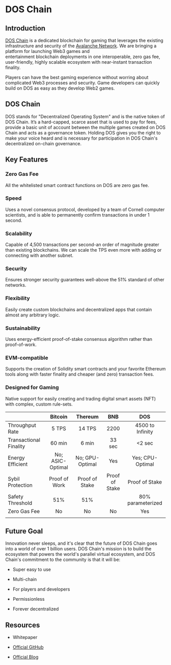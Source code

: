 # DOS Chain

## Introduction[​](https://docs.avax.network/#introduction)

[DOS Chain](https://doschain.com) is a dedicated blockchain for gaming that leverages the existing infrastructure and security of the [Avalanche Network](https://www.avax.network/). We are bringing a platform for launching Web3 games and entertainment blockchain deployments in one interoperable, zero gas fee, user-friendly, highly scalable ecosystem with near-instant transaction finality.

Players can have the best gaming experience without worring about complicated Web3 processes and security. Game developers can quickly build on DOS as easy as they develop Web2 games.

## DOS Chain

DOS stands for "Decentralized Operating System" and is the native token of DOS Chain. It’s a hard-capped, scarce asset that is used to pay for fees, provide a basic unit of account between the multiple games created on DOS Chain and acts as a governance token. Holding DOS gives you the right to make your voice heard and is necessary for participation in DOS Chain's decentralized on-chain governance.

## Key Features

### Zero Gas Fee

All the whitelisted smart contract functions on DOS are zero gas fee.

### Speed

Uses a novel consensus protocol, developed by a team of Cornell computer scientists, and is able to permanently confirm transactions in under 1 second.

### Scalability

Capable of 4,500 transactions per second-an order of magnitude greater than existing blockchains. We can scale the TPS even more with adding or connecting with another subnet.

### Security

Ensures stronger security guarantees well-above the 51% standard of other networks.

### Flexibility

Easily create custom blockchains and decentralized apps that contain almost any arbitrary logic.

### Sustainability

Uses energy-efficient proof-of-stake consensus algorithm rather than proof-of-work.

### EVM-compatible

Supports the creation of Solidity smart contracts and your favorite Ethereum tools along with faster finality and cheaper (and zero) transaction fees.

### Designed for Gaming

Native support for easily creating and trading digital smart assets (NFT) with complex, custom rule-sets.

|                             |      Bitcoin     |     Thereum     |       BNB      |        DOS        |
| --------------------------- | :--------------: | :-------------: | :------------: | :---------------: |
| Throughput Rate             |       5 TPS      |      14 TPS     |      2200      |  4500 to Infinity |
| Transactional Finality&#xD; |      60 min      |      6 min      |     33 sec     |       <2 sec      |
| Energy Efficient&#xD;       | No; ASIC-Optimal | No; GPU-Optimal |       Yes      |  Yes; CPU-Optimal |
| Sybil Protection            |   Proof of Work  |  Proof of Stake | Proof of Stake |   Proof of Stake  |
| Safety Threshold            |        51%       |       51%       |                | 80% parameterized |
| Zero Gas Fee                |        No        |        No       |       No       |        Yes        |
|                             |                  |                 |                |                   |

## Future Goal

Innovation never sleeps, and it's clear that the future of DOS Chain goes into a world of over 1 billion users. DOS Chain's mission is to build the ecosystem that powers the world's parallel virtual ecosystem, and DOS Chain's commitment to the community is that it will be:

*   Super easy to use

*   Multi-chain

*   For players and developers

*   Permissionless

*   Forever decentralized

## Resources

*   Whitepaper

*   [Official GitHub](https://github.com/DOSLabs/DOS)

*   [Official Blog](https://www.bnbchain.org/en/blog/)



